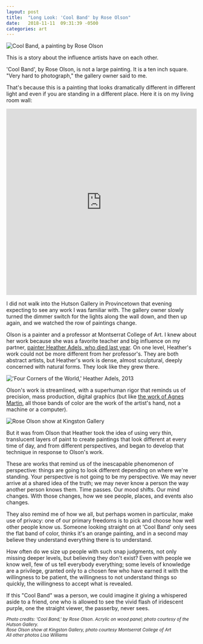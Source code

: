 ```yaml
---
layout: post
title:  "Long Look: 'Cool Band' by Rose Olson"
date:   2018-11-11  09:31:39 -0500
categories: art
---
```

![Cool Band, a painting by Rose Olson](https://farm2.staticflickr.com/1832/30251963308_bba54d3282_b.jpg)


This is a story about the influence artists have on each other.

'Cool Band', by Rose Olson, is not a large painting. It is a ten inch square. "Very hard to photograph," the gallery owner said to me.

That's because this is a painting that looks dramatically different in different light and even if you are standing in a different place. Here it is on my living room wall:

<style>
.responsive-wrap iframe{ max-width: 100%;}
</style>
<div class="responsive-wrap">
<iframe frameborder="0" class="juxtapose" width="100%" height="493" src="https://cdn.knightlab.com/libs/juxtapose/latest/embed/index.html?uid=2da94110-e5c6-11e8-9dba-0edaf8f81e27"></iframe>
</div>

I did not walk into the Hutson Gallery in Provincetown that evening expecting to see any work I was familiar with. The gallery owner slowly turned the dimmer switch for the lights along the wall down, and then up again, and we watched the row of paintings change.

Olson is a painter and a professor at Montserrat College of Art. I knew about her work because she was a favorite teacher and big influence on my partner, [painter Heather Adels, who died last year](https://lisawilliams.github.io/lisa/art/2017/03/26/eulogy-for-a-fairy-princess-heather-adels.html). On one level, Heather's work could not be more different from her professor's. They are both abstract artists, but Heather's work is dense, almost sculptural, deeply concerned with natural forms. They look like they grew there.

!['Four Corners of the World,' Heather Adels, 2013](https://farm5.staticflickr.com/4409/36131442674_7c1ff6d01f_z.jpg)<br>


Olson's work is streamlined, with a superhuman rigor that reminds us of precision, mass production, digital graphics (but like [the work of Agnes Martin](https://lisawilliams.github.io/lisa/art/2017/12/08/falling-blue.html), all those bands of color are the work of the artist's hand, not a machine or a computer).

![Rose Olson show at Kingston Gallery](https://kingstongallery.files.wordpress.com/2015/06/img_10631.jpg)

But it was from Olson that Heather took the idea of using very thin, translucent layers of paint to create paintings that look different at every time of day, and from different perspectives, and began to develop that technique in response to Olson's work.

These are works that remind us of the inescapable phenomenon of perspective: things are going to look different depending on where we're standing. Your perspective is not going to be my perspective. We may never arrive at a shared idea of the truth; we may never know a person the way another person knows them. Time passes. Our mood shifts. Our mind changes. With those changes, how we see people, places, and events also changes.

They also remind me of how we all, but perhaps women in particular, make use of privacy: one of our primary freedoms is to pick and choose how well other people know us. Someone looking straight on at 'Cool Band' only sees the flat band of color, thinks it's an orange painting, and in a second may believe they understand everything there is to understand.

How often do we size up people with such snap judgments, not only missing deeper levels, but believing they don't exist? Even with people we know well, few of us tell everybody everything; some levels of knowledge are a privilege, granted only to a chosen few who have earned it with the willingness to be patient, the willingness to not understand things so quickly, the willingness to accept what is revealed.

If this "Cool Band" was a person, we could imagine it giving a whispered aside to a friend, one who is allowed to see the vivid flash of iridescent purple, one the straight viewer, the passerby, never sees.

<sub>*Photo credits:*
*'Cool Band,' by Rose Olson. Acrylic on wood panel; photo courtesy of the Hutson Gallery.*<br>
*Rose Olson show at Kingston Gallery, photo courtesy Montserrat College of Art*<br>
*All other photos Lisa Williams*</sub>
